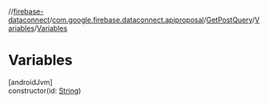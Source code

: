 //[firebase-dataconnect](../../../../index.md)/[com.google.firebase.dataconnect.apiproposal](../../index.md)/[GetPostQuery](../index.md)/[Variables](index.md)/[Variables](-variables.md)

# Variables

[androidJvm]\
constructor(id: [String](https://kotlinlang.org/api/latest/jvm/stdlib/kotlin/-string/index.html))
